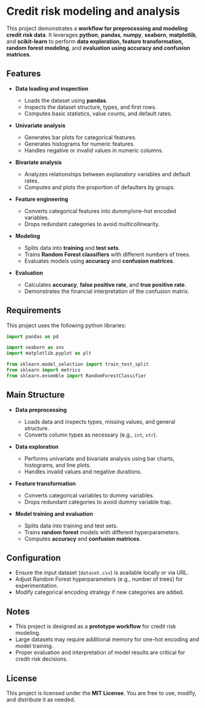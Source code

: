 # Credit risk modeling and analysis

This project demonstrates a **workflow for preprocessing and modeling credit risk data**. It leverages **python**, **pandas**, **numpy**, **seaborn**, **matplotlib**, and **scikit-learn** to perform **data exploration, feature transformation, random forest modeling**, and **evaluation using accuracy and confusion matrices**.

## Features

- **Data loading and inspection**  
  - Loads the dataset using **pandas**.  
  - Inspects the dataset structure, types, and first rows.  
  - Computes basic statistics, value counts, and default rates.  

- **Univariate analysis**  
  - Generates bar plots for categorical features.  
  - Generates histograms for numeric features.  
  - Handles negative or invalid values in numeric columns.  

- **Bivariate analysis**  
  - Analyzes relationships between explanatory variables and default rates.  
  - Computes and plots the proportion of defaulters by groups.  

- **Feature engineering**  
  - Converts categorical features into dummy/one-hot encoded variables.  
  - Drops redundant categories to avoid multicollinearity.  

- **Modeling**  
  - Splits data into **training** and **test sets**.  
  - Trains **Random Forest classifiers** with different numbers of trees.  
  - Evaluates models using **accuracy** and **confusion matrices**.  

- **Evaluation**  
  - Calculates **accuracy**, **false positive rate**, and **true positive rate**.  
  - Demonstrates the financial interpretation of the confusion matrix.  

## Requirements

This project uses the following python libraries:

````python
import pandas as pd

import seaborn as sns
import matplotlib.pyplot as plt

from sklearn.model_selection import train_test_split
from sklearn import metrics
from sklearn.ensemble import RandomForestClassifier
````

## Main Structure

- **Data preprocessing**  
  - Loads data and inspects types, missing values, and general structure.  
  - Converts column types as necessary (e.g., `int`, `str`).  

- **Data exploration**  
  - Performs univariate and bivariate analysis using bar charts, histograms, and line plots.  
  - Handles invalid values and negative durations.  

- **Feature transformation**  
  - Converts categorical variables to dummy variables.  
  - Drops redundant categories to avoid dummy variable trap.  

- **Model training and evaluation**  
  - Splits data into training and test sets.  
  - Trains **random forest** models with different hyperparameters.  
  - Computes **accuracy** and **confusion matrices**.  

## Configuration

- Ensure the input dataset (`dataset.csv`) is available locally or via URL.  
- Adjust Random Forest hyperparameters (e.g., number of trees) for experimentation.  
- Modify categorical encoding strategy if new categories are added.  

## Notes

- This project is designed as a **prototype workflow** for credit risk modeling.  
- Large datasets may require additional memory for one-hot encoding and model training.  
- Proper evaluation and interpretation of model results are critical for credit risk decisions.  

## License

This project is licensed under the **MIT License**. You are free to use, modify, and distribute it as needed.
